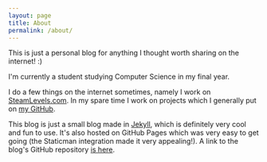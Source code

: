 ```yaml
---
layout: page
title: About
permalink: /about/
---
```


This is just a personal blog for anything I thought worth sharing on the internet! :)

I'm currently a student studying Computer Science in my final year.

I do a few things on the internet sometimes, namely I work on [SteamLevels.com](https://steamlevels.com/r/jfx). In my spare time I work on projects which I generally put on [my GitHub](https://github.com/itsjfx).

This blog is just a small blog made in [Jekyll](https://jekyllrb.com/), which is definitely very cool and fun to use. It's also hosted on GitHub Pages which was very easy to get going (the Staticman integration made it very appealing!). A link to the blog's GitHub repository [is here](https://github.com/itsjfx/blog.jfx.ac).